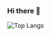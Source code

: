 ### Hi there 👋
![Top Langs](https://github-readme-stats.vercel.app/api/top-langs/?username=EmilyMy&layout=compact&card_width=500px)

<!--
**EmilyMy/EmilyMy** is a ✨ _special_ ✨ repository because its `README.md` (this file) appears on your GitHub profile.

Here are some ideas to get you started:

- 🔭 I’m currently working on ...
- 🌱 I’m currently learning ...
- 👯 I’m looking to collaborate on ...
- 🤔 I’m looking for help with ...
- 💬 Ask me about ...
- 📫 How to reach me: ...
- 😄 Pronouns: ...
- ⚡ Fun fact: ...
-->
